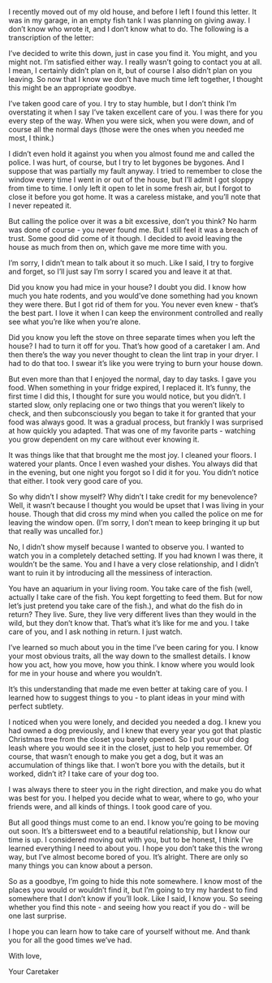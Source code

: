 I recently moved out of my old house, and before I left I found this letter. It was in my garage, in an empty fish tank I was planning on giving away. I don’t know who wrote it, and I don’t know what to do. The following is a transcription of the letter:


I’ve decided to write this down, just in case you find it. You might, and you might not. I’m satisfied either way. I really wasn’t going to contact you at all. I mean, I certainly didn’t plan on it, but of course I also didn’t plan on you leaving. So now that I know we don’t have much time left together, I thought this might be an appropriate goodbye.

I’ve taken good care of you. I try to stay humble, but I don’t think I’m overstating it when I say I’ve taken excellent care of you. I was there for you every step of the way. When you were sick, when you were down, and of course all the normal days (those were the ones when you needed me most, I think.)

I didn’t even hold it against you when you almost found me and called the police. I was hurt, of course, but I try to let bygones be bygones. And I suppose that was partially my fault anyway. I tried to remember to close the window every time I went in or out of the house, but I’ll admit I got sloppy from time to time. I only left it open to let in some fresh air, but I forgot to close it before you got home. It was a careless mistake, and you’ll note that I never repeated it.

But calling the police over it was a bit excessive, don’t you think? No harm was done of course - you never found me. But I still feel it was a breach of trust. Some good did come of it though. I decided to avoid leaving the house as much from then on, which gave me more time with you.

I’m sorry, I didn’t mean to talk about it so much. Like I said, I try to forgive and forget, so I’ll just say I’m sorry I scared you and leave it at that.

Did you know you had mice in your house? I doubt you did. I know how much you hate rodents, and you would’ve done something had you known they were there. But I got rid of them for you. You never even knew - that’s the best part. I love it when I can keep the environment controlled and really see what you’re like when you’re alone.

Did you know you left the stove on three separate times when you left the house? I had to turn it off for you. That’s how good of a caretaker I am. And then there’s the way you never thought to clean the lint trap in your dryer. I had to do that too. I swear it’s like you were trying to burn your house down.

But even more than that I enjoyed the normal, day to day tasks. I gave you food. When something in your fridge expired, I replaced it. It’s funny, the first time I did this, I thought for sure you would notice, but you didn’t. I started slow, only replacing one or two things that you weren’t likely to check, and then subconsciously you began to take it for granted that your food was always good. It was a gradual process, but frankly I was surprised at how quickly you adapted. That was one of my favorite parts - watching you grow dependent on my care without ever knowing it.

It was things like that that brought me the most joy. I cleaned your floors. I watered your plants. Once I even washed your dishes. You always did that in the evening, but one night you forgot so I did it for you. You didn’t notice that either. I took very good care of you.

So why didn’t I show myself? Why didn’t I take credit for my benevolence? Well, it wasn’t because I thought you would be upset that I was living in your house. Though that did cross my mind when you called the police on me for leaving the window open. (I’m sorry, I don’t mean to keep bringing it up but that really was uncalled for.)

No, I didn’t show myself because I wanted to observe you. I wanted to watch you in a completely detached setting. If you had known I was there, it wouldn’t be the same. You and I have a very close relationship, and I didn’t want to ruin it by introducing all the messiness of interaction.

You have an aquarium in your living room. You take care of the fish (well, actually I take care of the fish. You kept forgetting to feed them. But for now let’s just pretend you take care of the fish.), and what do the fish do in return? They live. Sure, they live very different lives than they would in the wild, but they don’t know that. That’s what it’s like for me and you. I take care of you, and I ask nothing in return. I just watch.

I’ve learned so much about you in the time I’ve been caring for you. I know your most obvious traits, all the way down to the smallest details. I know how you act, how you move, how you think. I know where you would look for me in your house and where you wouldn’t.

It’s this understanding that made me even better at taking care of you. I learned how to suggest things to you - to plant ideas in your mind with perfect subtlety. 

I noticed when you were lonely, and decided you needed a dog. I knew you had owned a dog previously, and I knew that every year you got that plastic Christmas tree from the closet you barely opened. So I put your old dog leash where you would see it in the closet, just to help you remember. Of course, that wasn’t enough to make you get a dog, but it was an accumulation of things like that. I won’t bore you with the details, but it worked, didn’t it? I take care of your dog too.

I was always there to steer you in the right direction, and make you do what was best for you. I helped you decide what to wear, where to go, who your friends were, and all kinds of things. I took good care of you.

But all good things must come to an end. I know you’re going to be moving out soon. It’s a bittersweet end to a beautiful relationship, but I know our time is up. I considered moving out with you, but to be honest, I think I’ve learned everything I need to about you. I hope you don’t take this the wrong way, but I’ve almost become bored of you. It’s alright. There are only so many things you can know about a person.

So as a goodbye, I’m going to hide this note somewhere. I know most of the places you would or wouldn’t find it, but I’m going to try my hardest to find somewhere that I don’t know if you’ll look. Like I said, I know you. So seeing whether you find this note - and seeing how you react if you do - will be one last surprise.

I hope you can learn how to take care of yourself without me. And thank you for all the good times we’ve had.

With love,

Your Caretaker